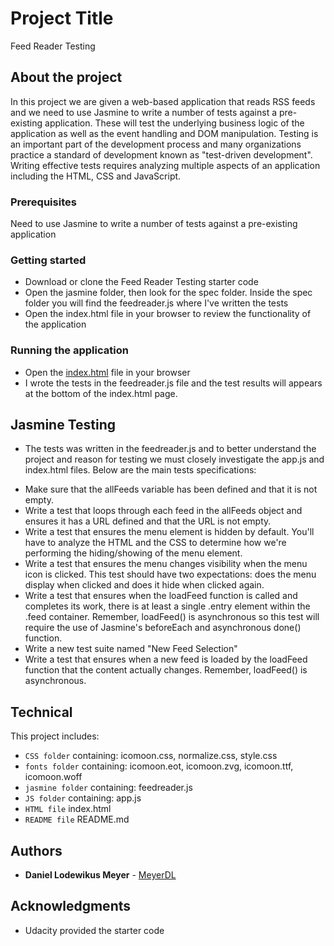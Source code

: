 # Project Title

Feed Reader Testing

## About the project

In this project we are given a web-based application that reads RSS feeds and we need to use Jasmine to write a number of tests against a pre-existing application. These will test the underlying business logic of the application as well as the event handling and DOM manipulation. Testing is an important part of the development process and many organizations practice a standard of development known as "test-driven development". Writing effective tests requires analyzing multiple aspects of an application including the HTML, CSS and JavaScript. 

### Prerequisites

Need to use Jasmine to write a number of tests against a pre-existing application

### Getting started

- Download or clone the Feed Reader Testing starter code
- Open the jasmine folder, then look for the spec folder. Inside the spec folder you will find the feedreader.js where I've written the   tests
- Open the index.html file in your browser to review the functionality of the application

### Running the application

- Open the [index.html](index.html) file in your browser
- I wrote the tests in the feedreader.js file and the test results will appears at the bottom of the index.html page.

## Jasmine Testing

* The tests was written in the feedreader.js and to better understand the project and reason for testing we must closely investigate the app.js and index.html files. Below are the main tests specifications: 

- Make sure that the allFeeds variable has been defined and that it is not empty.
- Write a test that loops through each feed in the allFeeds object and ensures it has a URL defined and that the URL is not empty.
- Write a test that ensures the menu element is hidden by default. You'll have to analyze the HTML and the CSS to determine how we're     performing the hiding/showing of the menu element.
- Write a test that ensures the menu changes visibility when the menu icon is clicked. This test should have two expectations: does the   menu display when clicked and does it hide when clicked again.
- Write a test that ensures when the loadFeed function is called and completes its work, there is at least a single .entry element         within the .feed container. Remember, loadFeed() is asynchronous so this test will require the use of Jasmine's beforeEach and           asynchronous done() function.
- Write a new test suite named "New Feed Selection"
- Write a test that ensures when a new feed is loaded by the loadFeed function that the content actually changes. Remember, loadFeed()     is asynchronous.

## Technical

This project includes:
 - `CSS folder` containing: icomoon.css, normalize.css, style.css
 - `fonts folder` containing: icomoon.eot, icomoon.zvg, icomoon.ttf, icomoon.woff
 - `jasmine folder` containing: feedreader.js
 - `JS folder` containing: app.js
 - `HTML file` index.html
 - `README file` README.md
 
## Authors

* **Daniel Lodewikus Meyer** - [MeyerDL](https://github.com/MeyerDL)

## Acknowledgments

* Udacity provided the starter code 
